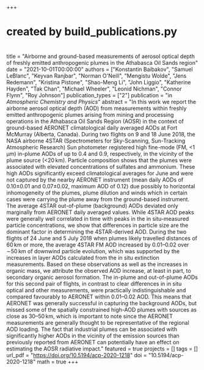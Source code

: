 +++
#
# created by build_publications.py
#
title = "Airborne and ground-based measurements of aerosol optical depth of freshly emitted anthropogenic plumes in the Athabasca Oil Sands region"
date = "2021-10-01T00:00:00"
authors = ["Konstantin Baibakov", "Samuel LeBlanc", "Keyvan Ranjbar", "Norman O'Neill", "Mengistu Wolde", "Jens Redemann", "Kristina Pistone", "Shao-Meng Li", "John Liggio", "Katherine Hayden", "Tak Chan", "Michael Wheeler", "Leonid Nichman", "Connor Flynn", "Roy Johnson"]
publication_types = ["2"]
publication = "in *Atmospheric Chemistry and Physics*"
abstract = "In this work we report the airborne aerosol optical depth (AOD) from measurements within freshly emitted anthropogenic plumes arising from mining and processing operations in the Athabasca Oil Sands Region (AOSR) in the context of ground-based AERONET climatological daily averaged AODs at Fort McMurray (Alberta, Canada). During two flights on 9 and 18 June 2018, the NASA airborne 4STAR (Spectrometers for Sky-Scanning, Sun-Tracking Atmospheric Research) Sun photometer registered high fine-mode (FM, <1 µm) in-plume AODs of up to 0.4 and 0.9, respectively, in the vicinity of the plume source (<20 km). Particle composition shows that the plumes were associated with elevated concentrations of sulfates and ammonium. These high AODs significantly exceed climatological averages for June and were not captured by the nearby AERONET instrument (mean daily AODs of 0.10±0.01 and 0.07±0.02, maximum AOD of 0.12) due possibly to horizontal inhomogeneity of the plumes, plume dilution and winds which in certain cases were carrying the plume away from the ground-based instrument. The average 4STAR out-of-plume (background) AODs deviated only marginally from AERONET daily averaged values. While 4STAR AOD peaks were generally well correlated in time with peaks in the in situ-measured particle concentrations, we show that differences in particle size are the dominant factor in determining the 4STAR-derived AOD. During the two flights of 24 June and 5 July 2018 when plumes likely travelled distances of 60 km or more, the average 4STAR FM AOD increased by 0.01–0.02 over ∼50 km of downwind particle evolution, which was supported by the increases in layer AODs calculated from the in situ extinction measurements. Based on these observations as well as the increases in organic mass, we attribute the observed AOD increase, at least in part, to secondary organic aerosol formation. The in-plume and out-of-plume AODs for this second pair of flights, in contrast to clear differences in in situ optical and other measurements, were practically indistinguishable and compared favourably to AERONET within 0.01–0.02 AOD. This means that AERONET was generally successful in capturing the background AODs, but missed some of the spatially constrained high-AOD plumes with sources as close as 30–50 km, which is important to note since the AERONET measurements are generally thought to be representative of the regional AOD loading. The fact that industrial plumes can be associated with significantly higher AODs in the vicinity of the emission sources than previously reported from AERONET can potentially have an effect on estimating the AOSR radiative impact."
featured = true
projects = []
tags = []
url_pdf = "https://doi.org/10.5194/acp-2020-1218"
doi = "10.5194/acp-2020-1218"
math = true
+++
